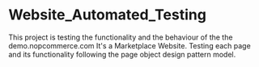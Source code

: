 # Website_Automated_Testing
This project is testing the functionality and the behaviour of the the demo.nopcommerce.com
It's a Marketplace Website.
Testing each page and its functionality following the page object design pattern model.
